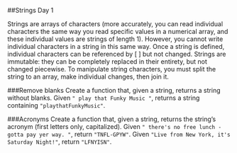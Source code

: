 ##Strings Day 1

Strings are arrays of characters (more accurately, you can read individual characters the same way you read specific values in a numerical array, and these individual values are strings of length 1). However, you cannot write individual characters in a string in this same way. Once a string is defined, individual characters can be referenced by [ ] but not changed. Strings are immutable: they can be completely replaced in their entirety, but not changed piecewise. To manipulate string characters, you must split the string to an array, make individual changes, then join it.

###Remove blanks
Create a function that, given a string, returns a string without blanks. Given `" play that Funky Music "`, returns a string containing `"playthatFunkyMusic"`.

###Acronyms
Create a function that, given a string, returns the string’s acronym (first letters only, capitalized). Given `" there's no free lunch - gotta pay yer way. "`, return `"TNFL-GPYW"`. Given `"Live from New York, it's Saturday Night!"`, return `"LFNYISN"`.
